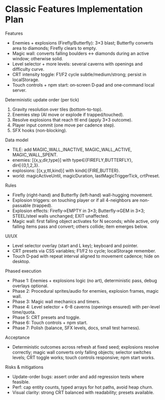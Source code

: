 # Classic Features Implementation Plan

Features
- Enemies + explosions (Firefly/Butterfly): 3×3 blast; Butterfly converts area to diamonds; Firefly clears to empty.
- Magic wall: converts falling boulders ↔ diamonds during an active window; otherwise solid.
- Level selector + more levels: several caverns with openings and difficulty curve.
- CRT intensity toggle: F1/F2 cycle subtle/medium/strong; persist in localStorage.
- Touch controls + npm start: on‑screen D‑pad and one‑command local server.

Deterministic update order (per tick)
1) Gravity resolution over tiles (bottom-to-top).
2) Enemies step (AI move or explode if trapped/touched).
3) Resolve explosions that reach ttl end (apply 3×3 outcome).
4) Player input commit (one move per cadence step).
5) SFX hooks (non-blocking).

Data model
- TILE: add MAGIC_WALL_INACTIVE, MAGIC_WALL_ACTIVE, MAGIC_WALL_SPENT.
- enemies: [{x,y,dir,type}] with type∈{FIREFLY,BUTTERFLY}, dir∈{0,1,2,3}.
- explosions: [{x,y,ttl,kind}] with kind∈{FIRE,BUTTER}.
- world: magicActiveUntil, magicDuration, lastMagicTriggerTick, crtPreset.

Rules
- Firefly (right-hand) and Butterfly (left-hand) wall-hugging movement.
- Explosion triggers: on touching player or if all 4-neighbors are non-passable (trapped).
- Explosion effects: Firefly→EMPTY in 3×3; Butterfly→GEM in 3×3; STEEL/steel walls unchanged; EXIT unaffected.
- Magic wall: first falling object activates for N seconds; while active, only falling items pass and convert; others collide; item emerges below.

UI/UX
- Level selector overlay (start and L key); keyboard and pointer.
- CRT presets via CSS variables; F1/F2 to cycle; localStorage remember.
- Touch D‑pad with repeat interval aligned to movement cadence; hide on desktop.

Phased execution
- Phase 1: Enemies + explosions logic (no art), deterministic pass, debug overlays optional.
- Phase 2: Procedural sprites/audio for enemies, explosion frames, magic wall.
- Phase 3: Magic wall mechanics and timers.
- Phase 4: Level selector + 6–8 caverns (openings ensured) with per-level time/quota.
- Phase 5: CRT presets and toggle.
- Phase 6: Touch controls + npm start.
- Phase 7: Polish (balance, SFX levels, docs, small test harness).

Acceptance
- Deterministic outcomes across refresh at fixed seed; explosions resolve correctly; magic wall converts only falling objects; selector switches levels; CRT toggle works; touch controls responsive; npm start works.

Risks & mitigations
- Update-order bugs: assert order and add regression tests where feasible.
- Perf: cap entity counts, typed arrays for hot paths, avoid heap churn.
- Visual clarity: strong CRT balanced with readability; presets available.
